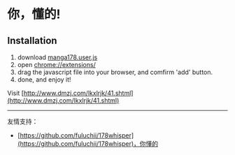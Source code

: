 # 你，懂的!


## Installation

1. download [manga178.user.js](https://github.com/kaelzhang/178manga-reader/raw/master/manga178.user.js)
2. open <a href="chrome://extensions/">chrome://extensions/</a>
3. drag the javascript file into your browser, and comfirm 'add' button.
4. done, and enjoy it!


Visit [http://www.dmzj.com/lkxlrjk/41.shtml](http://www.dmzj.com/lkxlrjk/41.shtml)

****

友情支持：

- [https://github.com/fuluchii/178whisper](https://github.com/fuluchii/178whisper)，你懂的
